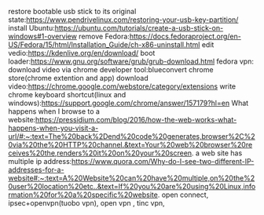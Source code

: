 restore bootable usb stick to its original state:https://www.pendrivelinux.com/restoring-your-usb-key-partition/
install Ubuntu:https://ubuntu.com/tutorials/create-a-usb-stick-on-windows#1-overview
remove Fedora:https://docs.fedoraproject.org/en-US/Fedora/15/html/Installation_Guide/ch-x86-uninstall.html
edit vedio:https://kdenlive.org/en/download/
boot loader:https://www.gnu.org/software/grub/grub-download.html
fedora vpn:
download video via chrome developer tool:blueconvert
chrome store(chrome extention and app) download video:https://chrome.google.com/webstore/category/extensions
write chrome keyboard shortcut(linux and windows):https://support.google.com/chrome/answer/157179?hl=en 
What happens when I browse to a website:https://pressidium.com/blog/2016/how-the-web-works-what-happens-when-you-visit-a-url/#:~:text=The%20back%2Dend%20code%20generates,browser%2C%20via%20the%20HTTP%20channel.&text=Your%20web%20browser%20receives%20the,renders%20it%20on%20your%20screen.
a web site has multiple ip address:https://www.quora.com/Why-do-I-see-two-different-IP-addresses-for-a-website#:~:text=A%20Website%20can%20have%20multiple,on%20the%20user%20location%20etc..&text=If%20you%20are%20using%20Linux,information%20for%20a%20specific%20website.
open connect,
ipsec+openvpn(tuobo vpn), open vpn , tinc vpn,
